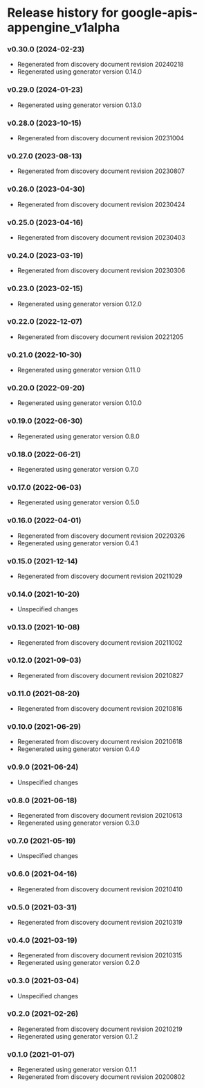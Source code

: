 # Release history for google-apis-appengine_v1alpha

### v0.30.0 (2024-02-23)

* Regenerated from discovery document revision 20240218
* Regenerated using generator version 0.14.0

### v0.29.0 (2024-01-23)

* Regenerated using generator version 0.13.0

### v0.28.0 (2023-10-15)

* Regenerated from discovery document revision 20231004

### v0.27.0 (2023-08-13)

* Regenerated from discovery document revision 20230807

### v0.26.0 (2023-04-30)

* Regenerated from discovery document revision 20230424

### v0.25.0 (2023-04-16)

* Regenerated from discovery document revision 20230403

### v0.24.0 (2023-03-19)

* Regenerated from discovery document revision 20230306

### v0.23.0 (2023-02-15)

* Regenerated using generator version 0.12.0

### v0.22.0 (2022-12-07)

* Regenerated from discovery document revision 20221205

### v0.21.0 (2022-10-30)

* Regenerated using generator version 0.11.0

### v0.20.0 (2022-09-20)

* Regenerated using generator version 0.10.0

### v0.19.0 (2022-06-30)

* Regenerated using generator version 0.8.0

### v0.18.0 (2022-06-21)

* Regenerated using generator version 0.7.0

### v0.17.0 (2022-06-03)

* Regenerated using generator version 0.5.0

### v0.16.0 (2022-04-01)

* Regenerated from discovery document revision 20220326
* Regenerated using generator version 0.4.1

### v0.15.0 (2021-12-14)

* Regenerated from discovery document revision 20211029

### v0.14.0 (2021-10-20)

* Unspecified changes

### v0.13.0 (2021-10-08)

* Regenerated from discovery document revision 20211002

### v0.12.0 (2021-09-03)

* Regenerated from discovery document revision 20210827

### v0.11.0 (2021-08-20)

* Regenerated from discovery document revision 20210816

### v0.10.0 (2021-06-29)

* Regenerated from discovery document revision 20210618
* Regenerated using generator version 0.4.0

### v0.9.0 (2021-06-24)

* Unspecified changes

### v0.8.0 (2021-06-18)

* Regenerated from discovery document revision 20210613
* Regenerated using generator version 0.3.0

### v0.7.0 (2021-05-19)

* Unspecified changes

### v0.6.0 (2021-04-16)

* Regenerated from discovery document revision 20210410

### v0.5.0 (2021-03-31)

* Regenerated from discovery document revision 20210319

### v0.4.0 (2021-03-19)

* Regenerated from discovery document revision 20210315
* Regenerated using generator version 0.2.0

### v0.3.0 (2021-03-04)

* Unspecified changes

### v0.2.0 (2021-02-26)

* Regenerated from discovery document revision 20210219
* Regenerated using generator version 0.1.2

### v0.1.0 (2021-01-07)

* Regenerated using generator version 0.1.1
* Regenerated from discovery document revision 20200802

